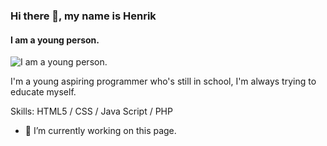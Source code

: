 ### Hi there 👋, my name is Henrik
#### I am a young person.
![I am a young person.](https://i.ibb.co/nQgfG5v/Hexnrik.png)

I'm a young aspiring programmer who's still in school, I'm always trying to educate myself.

Skills: HTML5 / CSS / Java Script / PHP

- 🔭 I’m currently working on this page. 




